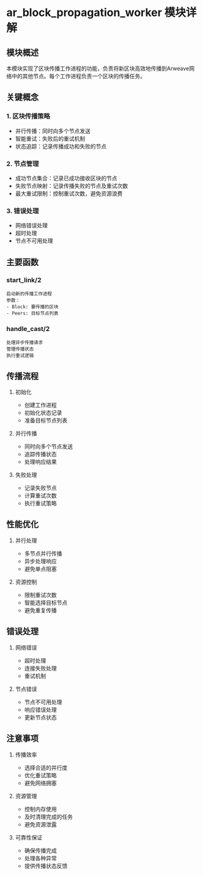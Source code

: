 # ar_block_propagation_worker 模块详解

## 模块概述

本模块实现了区块传播工作进程的功能，负责将新区块高效地传播到Arweave网络中的其他节点。每个工作进程负责一个区块的传播任务。

## 关键概念

### 1. 区块传播策略
- 并行传播：同时向多个节点发送
- 智能重试：失败后的重试机制
- 状态追踪：记录传播成功和失败的节点

### 2. 节点管理
- 成功节点集合：记录已成功接收区块的节点
- 失败节点映射：记录传播失败的节点及重试次数
- 最大重试限制：控制重试次数，避免资源浪费

### 3. 错误处理
- 网络错误处理
- 超时处理
- 节点不可用处理

## 主要函数

### start_link/2
    启动新的传播工作进程
    参数：
    - Block: 要传播的区块
    - Peers: 目标节点列表

### handle_cast/2
    处理异步传播请求
    管理传播状态
    执行重试逻辑

## 传播流程

1. 初始化
   - 创建工作进程
   - 初始化状态记录
   - 准备目标节点列表

2. 并行传播
   - 同时向多个节点发送
   - 追踪传播状态
   - 处理响应结果

3. 失败处理
   - 记录失败节点
   - 计算重试次数
   - 执行重试策略

## 性能优化

1. 并行处理
   - 多节点并行传播
   - 异步处理响应
   - 避免单点阻塞

2. 资源控制
   - 限制重试次数
   - 智能选择目标节点
   - 避免重复传播

## 错误处理

1. 网络错误
   - 超时处理
   - 连接失败处理
   - 重试机制

2. 节点错误
   - 节点不可用处理
   - 响应错误处理
   - 更新节点状态

## 注意事项

1. 传播效率
   - 选择合适的并行度
   - 优化重试策略
   - 避免网络拥塞

2. 资源管理
   - 控制内存使用
   - 及时清理完成的任务
   - 避免资源泄露

3. 可靠性保证
   - 确保传播完成
   - 处理各种异常
   - 提供传播状态反馈 